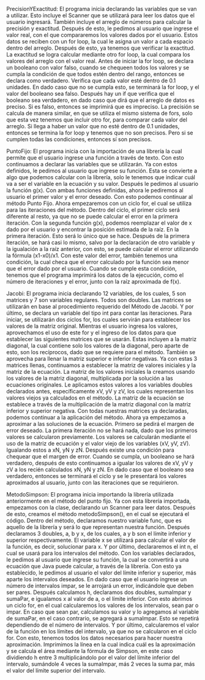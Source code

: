 PrecisionYExactitud:
El programa inicia declarando las variables que se van a utilizar. Esto incluye el Scanner que se utilizará para leer los datos que el usuario ingresará. También incluye el arreglo de números para calcular la precisión y exactitud. Después de esto, le pedimos al usuario que ingrese el valor real, con el que compararemos los valores dados por el usuario. Estos datos se reciben con un for loop, la cual le asigna un valor a cada espacio dentro del arreglo. Después de esto, ya tenemos que verificar la exactitud. La exactitud se logra calcular mediante otro for loop, la cual compara los valores del arreglo con el valor real. Antes de iniciar la for loop, se declara un booleano con valor falso, cuando se chequeen todos los valores y se cumpla la condición de que todos estén dentro del rango, entonces se declara como verdadero. Verifica que cada valor esté dentro de 0.1 unidades. En dado caso que no se cumpla esto, se terminará la for loop, y el valor del booleano sea falso. Después hay un if que verifica que el booleano sea verdadero, en dado caso que dirá que el arreglo de datos es preciso. Si es falso, entonces se imprimirá que es impreciso. La precisión se calcula de manera similar, en que se utiliza el mismo sistema de fors, solo que esta vez tenemos que incluir otro for, para comparar cada valor del arreglo. Si llega a haber un valor que no esté dentro de 0.1 unidades, entonces se termina la for loop y tenemos que no son precisos. Pero si se cumplen todas las condiciones, entonces sí son precisos.

PuntoFijo:
El programa inicia con la importación de una librería la cual permite que el usuario ingrese una función a través de texto. Con esto continuamos a declarar las variables que se utilizarán. Ya con estos definidos, le pedimos al usuario que ingrese su función. Esta se convierte a algo que podemos calcular con la librería, solo le tenemos que indicar cuál va a ser el variable en la ecuación y su valor. Después le pedimos al usuario la función g(x). Con ambas funciones definidas, ahora le pediremos al usuario el primer valor y el error deseado. Con esto podemos continuar al método Punto Fijo. Ahora empezaremos con un ciclo for, el cual se utiliza para las iteraciones del método. Dentro del ciclo, el primer ciclo será diferente al resto, ya que no se puede calcular el error en la primera iteración. Con la segunda función g(x), podemos reemplazar el valor de x dado por el usuario y encontrar la posición estimada de la raíz. En la primera iteración. Esto será lo único que se hace. Después de la primera iteración, se hará casi lo mismo, salvo por la declaración de otro variable y la igualación a la raíz anterior, con esto, se puede calcular el error utilizando la fórmula (x1-x0)/x1. Con este valor del error, también tenemos una condición, la cual checa que el error calculado por la función sea menor que el error dado por el usuario. Cuando se cumple esta condición, tenemos que el programa imprimirá los datos de la ejecución, como el número de iteraciones y el error, junto con la raíz aproximada de f(x).

Jacobi:
El programa inicia declarando 12 variables, de los cuales, 5 son matrices y 7 son variables regulares. Todos son doubles. Las matrices se utilizarán en base al procedimiento requerido del Método de Jacobi. Y por último, se declara un variable del tipo int para contar las iteraciones. Para iniciar, se utilizarán dos ciclos for, los cuales servirán para establecer los valores de la matriz original. Mientras el usuario ingresa los valores, aprovechamos el uso de este for y el ingreso de los datos para que establecer las siguientes matrices que se usarán. Estas incluyen a la matriz diagonal, la cual contiene solo los valores de la diagonal, pero aparte de esto, son los recíprocos, dado que se requiere para el método. También se aprovecha para llenar la matriz superior e inferior negativas. Ya con estas 3 matrices llenas, continuamos a establecer la matriz de valores iniciales y la matriz de la ecuación. La matriz de los valores iniciales la creamos usando los valores de la matriz diagonal, multiplicada por la solución a las ecuaciones originales. Le aplicamos estos valores a los variables doubles declarados antes, específicamente xV, yV y zV, los cuales representan los valores viejos ya calculados en el método. La matriz de la ecuación se establece a través de la multiplicación de la matriz diagonal con la matriz inferior y superior negativa. Con todas nuestras matrices ya declaradas, podemos continuar a la aplicación del método. Ahora ya empezamos a aproximar a las soluciones de la ecuación. Primero se pedirá el margen de error deseado. La primera iteración no se hará nada, dado que los primeros valores se calcularon previamente. Los valores se calcularán mediante el uso de la matriz de ecuación y el valor viejo de los variables (xV, yV, zV). Igualando estos a xN, yN y zN. Después existe una condición para chequear que el margen de error. Cuando se cumpla, un booleano se hará verdadero, después de esto continuamos a igualar los valores de xV, yV y zV a los recién calculados xN, yN y zN. En dado caso que el booleano sea verdadero, entonces se terminará el ciclo y se le presentará los valores aproximados al usuario, junto con las iteraciones que se requirieron.

MetodoSimpson:
El programa inicia importando la librería utilizada anteriormente en el método del punto fijo. Ya con esta librería importada, empezamos con la clase, declarando un Scanner para leer datos. Después de esto, creamos el método metodoSimpson(), en el cual se ejecutará el código. Dentro del método, declaramos nuestro variable func, que es aquello de la librería y será lo que representan nuestra función. Después declaramos 3 doubles, a, b y x, de los cuales, a y b son el límite inferior y superior respectivamente. El variable x se utilizará para calcular el valor de la función, es decir, solucionar para x. Y por último, declararemos el int n, el cual se usará para los intervalos del método. Con los variables declarados, le pedimos al usuario que ingrese su función, la cual se convertirá a una ecuación que Java puede calcular, a través de la librería. Con esto ya establecido, le pedimos al usuario el valor del límite inferior y superior, más aparte los intervalos deseados. En dado caso que el usuario ingrese un número de intervalos impar, se le arrojará un error, indicándole que deben ser pares. Después calculamos h, declaramos dos doubles, sumaImpar y sumaPar, e igualamos x al valor de a, o el límite inferior. Con esto abrimos un ciclo for, en el cual calcularemos los valores de los intervalos, sean par o impar. En caso que sean par, calculamos su valor y lo agregamos al variable de sumaPar, en el caso contrario, se agregará a sumaImpar. Esto se repetirá dependiendo de el número de intervalos. Y por último, calcularemos el valor de la función en los límites del intervalo, ya que no se calcularon en el ciclo for. Con esto, tenemos todos los datos necesarios para hacer nuestra aproximación. Imprimimos la línea en la cual indica cuál es la aproximación y se calcula el área mediante la fórmula de Simpson, en este caso dividiendo h entre 3 multiplicándolo por el valor del límite inferior del intervalo, sumándole 4 veces la sumaImpar, más 2 veces la suma par, más el valor del límite superior del intervalo.
